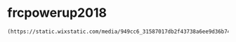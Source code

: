 # frcpowerup2018
    (https://static.wixstatic.com/media/949cc6_31587017db2f43738a6ee9d36b743450~mv2.png/v1/crop/x_0,y_7,w_976,h_498/fill/w_570,h_290,al_c,usm_0.66_1.00_0.01/949cc6_31587017db2f43738a6ee9d36b743450~mv2.png)
